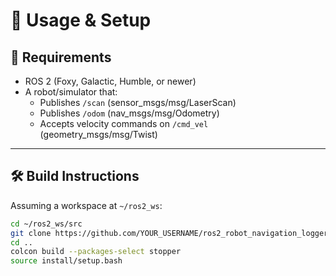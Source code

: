 # 🚀 Usage & Setup

## 🧰 Requirements

- ROS 2 (Foxy, Galactic, Humble, or newer)
- A robot/simulator that:
  - Publishes `/scan` (sensor_msgs/msg/LaserScan)
  - Publishes `/odom` (nav_msgs/msg/Odometry)
  - Accepts velocity commands on `/cmd_vel` (geometry_msgs/msg/Twist)

---

## 🛠️ Build Instructions

Assuming a workspace at `~/ros2_ws`:

```bash
cd ~/ros2_ws/src
git clone https://github.com/YOUR_USERNAME/ros2_robot_navigation_logger.git
cd ..
colcon build --packages-select stopper
source install/setup.bash
